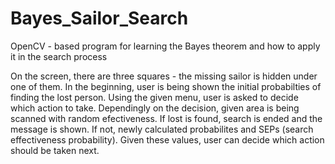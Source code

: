 # Bayes_Sailor_Search
OpenCV - based program for learning the Bayes theorem and how to apply it in the search process

On the screen, there are three squares - the missing sailor is hidden under one of them. In the beginning, user is being shown the initial probabilties of finding the lost person. Using the given menu, user is asked to decide which action to take. Dependingly on the decision, given area is being scanned with random efectiveness. If lost is found, search is ended and the message is shown. If not, newly calculated probabilites and SEPs (search effectiveness probability). Given these values, user can decide which action should be taken next.
